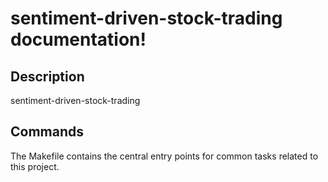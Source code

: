 # sentiment-driven-stock-trading documentation!

## Description

sentiment-driven-stock-trading

## Commands

The Makefile contains the central entry points for common tasks related to this project.

